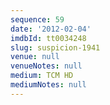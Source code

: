 ```yaml
---
sequence: 59
date: '2012-02-04'
imdbId: tt0034248
slug: suspicion-1941
venue: null
venueNotes: null
medium: TCM HD
mediumNotes: null
---
```


